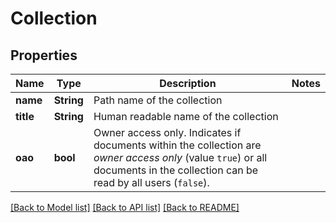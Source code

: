# Collection

## Properties
Name | Type | Description | Notes
------------ | ------------- | ------------- | -------------
**name** | **String** | Path name of the collection | 
**title** | **String** | Human readable name of the collection | 
**oao** | **bool** | Owner access only. Indicates if documents within the collection are _owner access only_ (value `true`) or all documents in the collection can be read by all users (`false`).  | 

[[Back to Model list]](../README.md#documentation-for-models) [[Back to API list]](../README.md#documentation-for-api-endpoints) [[Back to README]](../README.md)


